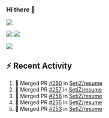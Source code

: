 ### Hi there 👋

![](https://github-profile-summary-cards.vercel.app/api/cards/profile-details?username=SetiZ&theme=github_dark)

![](https://github-profile-summary-cards.vercel.app/api/cards/repos-per-language?username=SetiZ&theme=github_dark)
![](https://github-profile-summary-cards.vercel.app/api/cards/most-commit-language?username=SetiZ&theme=github_dark)

![](https://github-profile-summary-cards.vercel.app/api/cards/stats?username=SetiZ&theme=github_dark)

## :zap: Recent Activity	

<!--START_SECTION:activity-->
1. 🎉 Merged PR [#260](https://github.com/SetiZ/resume/pull/260) in [SetiZ/resume](https://github.com/SetiZ/resume)
2. 🎉 Merged PR [#257](https://github.com/SetiZ/resume/pull/257) in [SetiZ/resume](https://github.com/SetiZ/resume)
3. 🎉 Merged PR [#256](https://github.com/SetiZ/resume/pull/256) in [SetiZ/resume](https://github.com/SetiZ/resume)
4. 🎉 Merged PR [#255](https://github.com/SetiZ/resume/pull/255) in [SetiZ/resume](https://github.com/SetiZ/resume)
5. 🎉 Merged PR [#253](https://github.com/SetiZ/resume/pull/253) in [SetiZ/resume](https://github.com/SetiZ/resume)
<!--END_SECTION:activity-->

<!--
**SetiZ/SetiZ** is a ✨ _special_ ✨ repository because its `README.md` (this file) appears on your GitHub profile.

Here are some ideas to get you started:

- 🔭 I’m currently working on ...
- 🌱 I’m currently learning ...
- 👯 I’m looking to collaborate on ...
- 🤔 I’m looking for help with ...
- 💬 Ask me about ...
- 📫 How to reach me: ...
- 😄 Pronouns: ...
- ⚡ Fun fact: ...
-->
